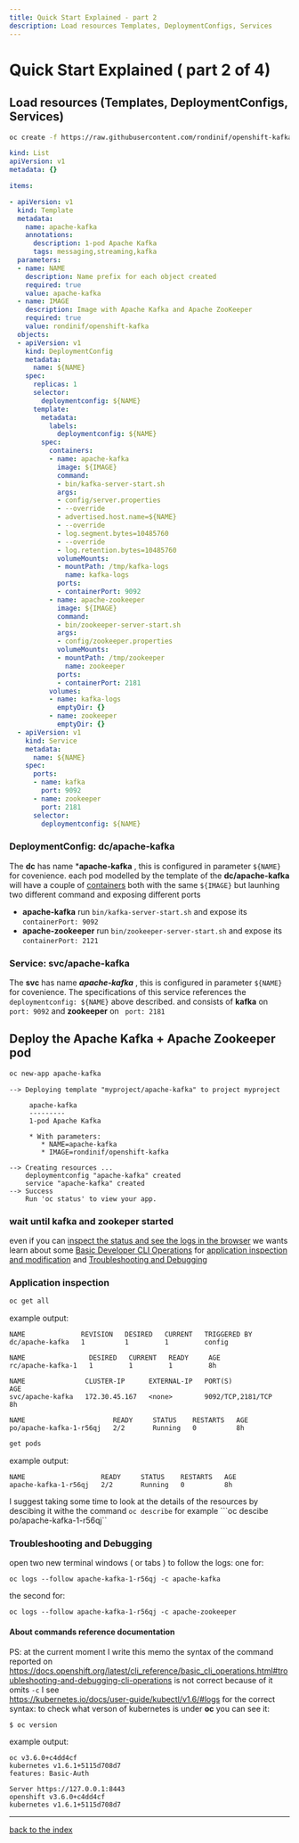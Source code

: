 ```yaml
---
title: Quick Start Explained - part 2
description: Load resources Templates, DeploymentConfigs, Services
---
```

# Quick Start Explained ( part 2 of 4)
## Load resources (Templates, DeploymentConfigs, Services)
```bash
oc create -f https://raw.githubusercontent.com/rondinif/openshift-kafka/master/resources.yaml
```

``` yaml
kind: List
apiVersion: v1
metadata: {}

items:

- apiVersion: v1
  kind: Template
  metadata:
    name: apache-kafka
    annotations:
      description: 1-pod Apache Kafka
      tags: messaging,streaming,kafka
  parameters:
  - name: NAME
    description: Name prefix for each object created
    required: true
    value: apache-kafka
  - name: IMAGE
    description: Image with Apache Kafka and Apache ZooKeeper
    required: true
    value: rondinif/openshift-kafka
  objects:
  - apiVersion: v1
    kind: DeploymentConfig
    metadata:
      name: ${NAME}
    spec:
      replicas: 1
      selector:
        deploymentconfig: ${NAME}
      template:
        metadata:
          labels:
            deploymentconfig: ${NAME}
        spec:
          containers:
          - name: apache-kafka
            image: ${IMAGE}
            command:
            - bin/kafka-server-start.sh
            args:
            - config/server.properties
            - --override
            - advertised.host.name=${NAME}
            - --override
            - log.segment.bytes=10485760
            - --override
            - log.retention.bytes=10485760
            volumeMounts:
            - mountPath: /tmp/kafka-logs
              name: kafka-logs
            ports:
            - containerPort: 9092
          - name: apache-zookeeper
            image: ${IMAGE}
            command:
            - bin/zookeeper-server-start.sh
            args:
            - config/zookeeper.properties
            volumeMounts:
            - mountPath: /tmp/zookeeper
              name: zookeeper
            ports:
            - containerPort: 2181
          volumes:
          - name: kafka-logs
            emptyDir: {}
          - name: zookeeper
            emptyDir: {}
  - apiVersion: v1
    kind: Service
    metadata:
      name: ${NAME}
    spec:
      ports:
      - name: kafka
        port: 9092
      - name: zookeeper
        port: 2181
      selector:
        deploymentconfig: ${NAME}

```

### DeploymentConfig: dc/apache-kafka 
The **dc** has name ***apache-kafka** , this is configured in parameter ```${NAME}``` for covenience.
each pod modelled by the template of the **dc/apache-kafka** will have a couple of [containers](https://www.docker.com/what-container) both with the same ```${IMAGE}``` but launhing two different command and exposing different ports
  - **apache-kafka** run ```bin/kafka-server-start.sh``` and expose its ```containerPort: 9092```
  - **apache-zookeeper** run ```bin/zookeeper-server-start.sh``` and expose its ```containerPort: 2121```

### Service: svc/apache-kafka 
The **svc** has name ***apache-kafka*** , this is configured in parameter ```${NAME}``` for covenience.
The specifications of this service references the ```deploymentconfig: ${NAME}``` above described.
and consists of **kafka** on ```port: 9092``` and **zookeeper** on ``` port: 2181```


## Deploy the Apache Kafka + Apache Zookeeper pod

``` bash
oc new-app apache-kafka
```

```
--> Deploying template "myproject/apache-kafka" to project myproject

     apache-kafka
     ---------
     1-pod Apache Kafka

     * With parameters:
        * NAME=apache-kafka
        * IMAGE=rondinif/openshift-kafka

--> Creating resources ...
    deploymentconfig "apache-kafka" created
    service "apache-kafka" created
--> Success
    Run 'oc status' to view your app.
```

### wait until kafka and zookeper started
even if you can [inspect the status and see the logs in the browser](https://127.0.0.1:8443/console/) we wants learn about some [Basic Developer CLI Operations](https://docs.openshift.org/latest/cli_reference/basic_cli_operations.html) for [application inspection and modification](https://docs.openshift.org/latest/cli_reference/basic_cli_operations.html#application-modification-cli-operations) and [Troubleshooting and Debugging](https://docs.openshift.org/latest/cli_reference/basic_cli_operations.html#troubleshooting-and-debugging-cli-operations)

### Application inspection
``` bash
oc get all
```
example output:
```
NAME              REVISION   DESIRED   CURRENT   TRIGGERED BY
dc/apache-kafka   1          1         1         config

NAME                DESIRED   CURRENT   READY     AGE
rc/apache-kafka-1   1         1         1         8h

NAME               CLUSTER-IP      EXTERNAL-IP   PORT(S)             AGE
svc/apache-kafka   172.30.45.167   <none>        9092/TCP,2181/TCP   8h

NAME                      READY     STATUS    RESTARTS   AGE
po/apache-kafka-1-r56qj   2/2       Running   0          8h
```

``` bash
get pods
```
example output:
```
NAME                   READY     STATUS    RESTARTS   AGE
apache-kafka-1-r56qj   2/2       Running   0          8h
```

I suggest taking some time to look at the details of the resources by descibing it withe the command ```oc describe``` for example ```oc descibe po/apache-kafka-1-r56qj``

### Troubleshooting and Debugging
open two new terminal windows ( or tabs ) to follow the logs:
one for: 
```
oc logs --follow apache-kafka-1-r56qj -c apache-kafka
```
the second for: 
```
oc logs --follow apache-kafka-1-r56qj -c apache-zookeeper
```
#### About commands reference documentation
PS: at the current moment I write this memo the syntax of the command reported on https://docs.openshift.org/latest/cli_reference/basic_cli_operations.html#troubleshooting-and-debugging-cli-operations is not correct because of it omits ```-c``` I see   
https://kubernetes.io/docs/user-guide/kubectl/v1.6/#logs for the correct syntax: to check what verson of kubernetes is under **oc** you can see it:
```
$ oc version
``` 

example output:
```
oc v3.6.0+c4dd4cf
kubernetes v1.6.1+5115d708d7
features: Basic-Auth

Server https://127.0.0.1:8443
openshift v3.6.0+c4dd4cf
kubernetes v1.6.1+5115d708d7
```
---
[back to the index](./index.md)
